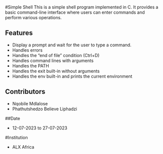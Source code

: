 #Simple Shell
This is a simple shell program implemented in C. It provides a basic command-line interface where users can enter commands and perform various operations.

## Features
- Display a prompt and wait for the user to type a command. 
- Handles errors
- Handles the “end of file” condition (Ctrl+D)
- Handles command lines with arguments
- Handles the PATH
- Handles the exit built-in without arguments
- Handles the  env built-in and prints the current environment

## Contributors
- Nqobile Mdlalose
- Phathutshedzo Believe Liphadzi

##Date
- 12-07-2023 to 27-07-2023

#Institution
- ALX Africa
